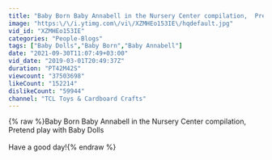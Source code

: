 ```yaml
---
title: "Baby Born Baby Annabell in the Nursery Center compilation,  Pretend play with Baby Dolls"
image: "https:\/\/i.ytimg.com\/vi\/XZMHEo153IE\/hqdefault.jpg"
vid_id: "XZMHEo153IE"
categories: "People-Blogs"
tags: ["Baby Dolls","Baby Born","Baby Annabell"]
date: "2021-09-30T11:07:49+03:00"
vid_date: "2019-03-01T20:49:37Z"
duration: "PT42M42S"
viewcount: "37503698"
likeCount: "152214"
dislikeCount: "59944"
channel: "TCL Toys & Cardboard Crafts"
---
```

{% raw %}Baby Born Baby Annabell in the Nursery Center compilation,  Pretend play with Baby Dolls<br /><br />Have a good day!{% endraw %}

